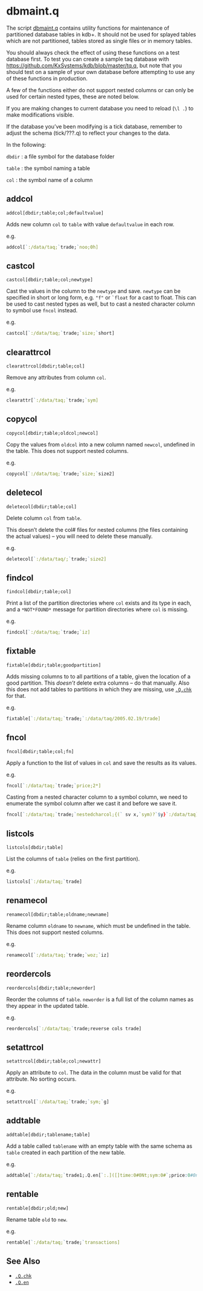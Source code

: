 dbmaint.q
=========

The script [dbmaint.q](dbmaint.q) contains utility functions for maintenance of partitioned database tables in kdb+. It should not be used for splayed tables which are not partitioned, tables stored as single files or in memory tables.

You should always check the effect of using these functions on a test database first. To test you can create a sample taq database with <https://github.com/KxSystems/kdb/blob/master/tq.q>, but note that you should test on a sample of your own database before attempting to use any of these functions in production.

A few of the functions either do not support nested columns or can only be used for certain nested types, these are noted below.

If you are making changes to current database you need to reload (`\l .`) to make modifications visible.

If the database you’ve been modifying is a tick database, remember to adjust the schema (tick/???.q) to reflect your changes to the data.

In the following: 

`dbdir`
: a file symbol for the database folder

`table`
: the symbol naming a table

`col`
: the symbol name of a column


## addcol

`addcol[dbdir;table;col;defaultvalue]`

Adds new column `col` to `table` with value `defaultvalue` in each row.

e.g.
```q
addcol[`:/data/taq;`trade;`noo;0h]
```


## castcol

`castcol[dbdir;table;col;newtype]`

Cast the values in the column to the `newtype` and save. `newtype` can be specified in short or long form, e.g. `"f"` or `` `float `` for a cast to float. This can be used to cast nested types as well, but to cast a nested character column to symbol use `fncol` instead.

e.g.
```q
castcol[`:/data/taq;`trade;`size;`short]
```


## clearattrcol

`clearattrcol[dbdir;table;col]`

Remove any attributes from column `col`.

e.g.
```q
clearattr[`:/data/taq;`trade;`sym]
```


## copycol

`copycol[dbdir;table;oldcol;newcol]`

Copy the values from `oldcol` into a new column named `newcol`, undefined in the table. This does not support nested columns.

e.g.
```q
copycol[`:/data/taq;`trade;`size;`size2]
```


## deletecol

`deletecol[dbdir;table;col]`

Delete column `col` from `table`. 

This doesn’t delete the col# files for nested columns (the files containing the actual values) – you will need to delete these manually.

e.g.
```q
deletecol[`:/data/taq/;`trade;`size2]
```


## findcol

`findcol[dbdir;table;col]`

Print a list of the partition directories where `col` exists and its type in each, and a `*NOT*FOUND*` message for partition directories where `col` is missing.

e.g.
```q
findcol[`:/data/taq;`trade;`iz]
```


## fixtable

`fixtable[dbdir;table;goodpartition]`

Adds missing columns to to all partitions of a table, given the location of a good partition. This _doesn’t_ delete extra columns – do that manually. Also this does not add tables to partitions in which they are missing, use [`.Q.chk`](http://code.kx.com/q/ref/dotq/#qchk-fill-hdb) for that.

e.g.
```q
fixtable[`:/data/taq;`trade;`:/data/taq/2005.02.19/trade]
```


## fncol

`fncol[dbdir;table;col;fn]`

Apply a function to the list of values in `col` and save the results as its values.

e.g.
```q
fncol[`:/data/taq;`trade;`price;2*]
```
Casting from a nested character column to a symbol column, we need to enumerate the symbol column after we cast it and before we save it.
```q
fncol[`:/data/taq;`trade;`nestedcharcol;{(` sv x,`sym)?`$y}`:/data/taq]
```


## listcols

`listcols[dbdir;table]`

List the columns of `table` (relies on the first partition).

e.g.
```q
listcols[`:/data/taq;`trade]
```


## renamecol

`renamecol[dbdir;table;oldname;newname]`

Rename column `oldname` to `newname`, which must be undefined in the table. This does not support nested columns.

e.g.
```q
renamecol[`:/data/taq;`trade;`woz;`iz]
```


## reordercols

`reordercols[dbdir;table;neworder]`

Reorder the columns of `table`. `neworder` is a full list of the column names as they appear in the updated table.

e.g.
```q
reordercols[`:/data/taq;`trade;reverse cols trade]
```


## setattrcol

`setattrcol[dbdir;table;col;newattr]`

Apply an attribute to `col`. The data in the column must be valid for that attribute. No sorting occurs.

e.g.
```q
setattrcol[`:/data/taq;`trade;`sym;`g]
```


## addtable

`addtable[dbdir;tablename;table]`

Add a table called `tablename` with an empty table with the same schema as `table` created in each partition of the new table.

e.g.
```q
addtable[`:/data/taq;`trade1;.Q.en[`:.]([]time:0#0Nt;sym:0#`;price:0#0n;size:0#0)]
```


## rentable

`rentable[dbdir;old;new]`

Rename table `old` to `new`.

e.g.
```q
rentable[`:/data/taq;`trade;`transactions]
```


See Also
--------

-   [`.Q.chk`](http://code.kx.com/q/ref/dotq/#qchk-fill-hdb)
-   [`.Q.en`](http://code.kx.com/q/ref/dotq/#qen-enumerate-varchar-cols)


